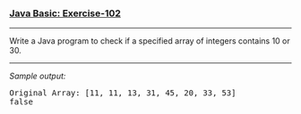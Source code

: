 ### [Java Basic: Exercise-102](https://www.w3resource.com/java-exercises/basic/java-basic-exercise-102.php)

***
<p>Write a Java program to check if a specified array of integers contains 10 or 30.</p>

***
_Sample output:_
<pre class="output">Original Array: [11, 11, 13, 31, 45, 20, 33, 53]                       
false 
</pre>